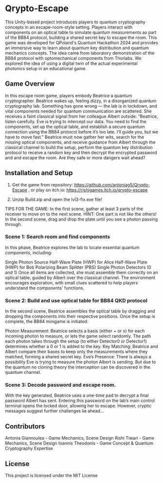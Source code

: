 # Qrypto-Escape

This Unity-based project introduces players to quantum cryptography concepts in an escape-room-style setting. Players interact with components on an optical table to simulate quantum measurements as part of the BB84 protocol, building a shared secret key to escape the room. This game was developed for QPoland's Quantum Hackathon 2024 and provides an immersive way to learn about quantum key distribution and quantum mechanics concepts. The idea came from laboratory demonstration of the BB84 protocol with optomechanical components from Thorlabs. We explored the idea of using a digital twin of the actual experimental photonics setup in an educational game.

## Game Overview

In this escape room game, players embody Beatrice a quantum cryptographer. Beatrice wakes up, feeling dizzy, in a disorganized quantum cryptography lab. Something has gone wrong — the lab is in lockdown, and vital components needed for quantum communication are scattered. She receives a faint classical signal from her colleague Albert outside: “Beatrice, listen carefully. Eve is trying to intercept our data. You need to find the components, set up the optical table, and establish a secure quantum connection using the BB84 protocol before it’s too late. I’ll guide you, but we have to move fast.” Beatrice must now gather her wits, search for the missing optical components, and receive guidance from Albert through the classical channel to build the setup, perform the quantum key distribution protocol to receive a random key and then decrypt the encrypted password and and escape the room. Are they safe or more dangers wait ahead?

## Installation and Setup

1. Get the game from repository: https://github.com/antoniag5/Qrypto-Escape , or play on itch.io: https://rishigames.itch.io/qrypto-escape

2. Unzip Build.zip and open the lvl3-fix.exe file!

TIPS FOR THE GAME: In the first scene, gather at least 3 parts of the receiver to move on to the next scene. HINT: One part is not like the others!
                   In the second scene, drag and drop the plate until you see a photon passing through.
### Scene 1: Search room and find components

In this phase, Beatrice explores the lab to locate essential quantum components, including:

Single Photon Source
Half-Wave Plate (HWP) for Alice
Half-Wave Plate (HWP) for Bob
Polarizing Beam Splitter (PBS)
Single Photon Detectors (0 and 1)
Once all items are collected, she must assemble them correctly on an optical table, guided by Albert over the classical channel. The environment encourages exploration, with small clues scattered to help players understand the components' functions.

### Scene 2: Build and use optical table for BB84 QKD protocol

In the second scene, Beatrice assembles the optical table by dragging and dropping the components into their respective positions. Once the setup is complete, the BB84 minigame is initiated:

Photon Measurement: Beatrice selects a basis (either + or x) for each incoming photon to measure, or lets the game select randomly. The path each photon takes through the setup (to either Detector0 or Detector1) determines whether a 0 or 1 is added to the key.
Key Matching: Beatrice and Albert compare their bases to keep only the measurements where they matched, forming a shared secret key.
Eve’s Presence: There is always a possibility Eve is trying to measure the photon Albert is sending. But due to the quantum no cloning theory the interception can be discovered in the quantum channel.

### Scene 3: Decode password and escape room.

With the key generated, Beatrice uses a one-time pad to decrypt a final password Albert has sent. Entering this password on the lab’s main control terminal opens the locked door, allowing her to escape. However, cryptic messages suggest further challenges lie ahead...

## Contributors

Antonia Giannoulea - Game Mechanics, Scene Design
Rishi Tiwari - Game Mechanics, Scene Design
Ioannis Theodonis - Game Concept & Quantum Cryptography Expertise

## License

This project is licensed under the MIT License
